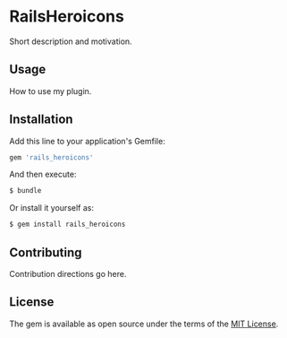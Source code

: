 # RailsHeroicons
Short description and motivation.

## Usage
How to use my plugin.

## Installation
Add this line to your application's Gemfile:

```ruby
gem 'rails_heroicons'
```

And then execute:
```bash
$ bundle
```

Or install it yourself as:
```bash
$ gem install rails_heroicons
```

## Contributing
Contribution directions go here.

## License
The gem is available as open source under the terms of the [MIT License](https://opensource.org/licenses/MIT).
